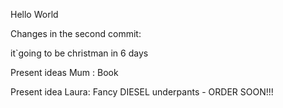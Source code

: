 Hello World

Changes in the second commit: 

it`going to be christman in 6 days

Present ideas Mum : Book


Present idea Laura: Fancy DIESEL underpants - ORDER SOON!!!